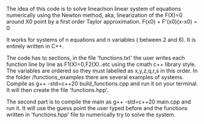 The idea of this code is to solve linear/non linear system of equations numerically using the Newton method, aka, linearization of the
F(X)=0 around X0 point by a first order Taylor approximation. F(x0) + F'(x0)(x-x0) = 0

It works for systems of n equations and n variables ( between 2 and 6). It is entirely written in C++.

The code has to sections, in the file 'functions.txt' the user writes each function line by line as F1(X)=0,F2(X)..etc using the cmath c++ library 
style. The variables are ordered so they must labelled as x,y,z,q,r,s in this order. In the folder /functions_examples
there are several examples of systems.
Compile as g++ -std=c++20 build_functions.cpp and run it on your terminal. It will then create the file 'functions.hpp'.

The second part is to compile the main as g++ -std=c++20 main.cpp and run it. It will use the guess point the user typed before and the functions written in 'functions.hpp' file to numerically try to solve the system.
